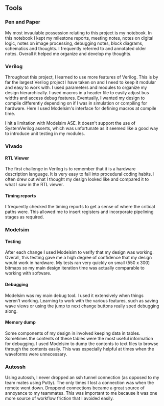 Tools
-----

### Pen and Paper

My most invaulable possession relating to this project is my notebook.  In this
notebook I kept my milestone reports, meeting notes, notes on digital logic,
notes on image processing, debugging notes, block diagrams, schematics and
thoughts.  I frequently referred to and annotated older notes.  Overall it
helped me organize and develop my thoughts.

### Verilog

Throughout this project, I learned to use more features of Verilog.  This is by
far the largest Verilog project I have taken on and I need to keep it modular
and easy to work with.  I used parameters and modules to organize my design
hierarchically.  I used macros in a header file to easily adjust bus widths and
access debug features.  Eventually, I wanted my design to compile differently
depending on if I was in simulation or compiling for hardware.  Here I used
Modelsim's interface for defining macros at compile time.

I hit a limitation with Modelsim ASE.  It doesn't support the use of
SystemVerilog asserts, which was unfortunate as it seemed like a good way to
introduce unit testing in my modules.

### Vivado

#### RTL Viewer

The first challenge in Verilog is to remember that it is a hardware description
language.  It is very easy to fall into procedural coding habits.  I often drew
out what I thought my design looked like and compared it to what I saw in the
RTL viewer.

#### Timing reports

I frequently checked the timing reports to get a sense of where the critical
paths were.  This allowed me to insert registers and incorporate pipelining
stages as required.

### Modelsim

#### Testing

After each change I used Modelsim to verify that my design was working.
Overall, this testing gave me a high degree of confidence that my design would
work in hardware.  My tests ran very quickly on small (550 x 300) bitmaps so my
main design iteration time was actually comparable to working with software.

#### Debugging

Modelsim was my main debug tool.  I used it extensively when things weren't
working.  Learning to work with the various features, such as saving wave views
or using the jump to next change buttons really sped debugging along.

#### Memory dump

Some components of my design in involved keeping data in tables.  Sometimes the
contents of these tables were the most useful information for debugging.  I used
Modelsim to dump the contents to text files to browse through the contents
easily.  This was especially helpful at times when the waveforms were
unnecessary.

### Autossh

Using autossh, I never dropped an ssh tunnel connection (as opposed to my team
mates using Putty).  The only times I lost a connection was when the remote went
down.  Droppend connections became a great source of annoyance to my teammates.
This was important to me because it  was one more source of workflow friction
that I avoided easily.
